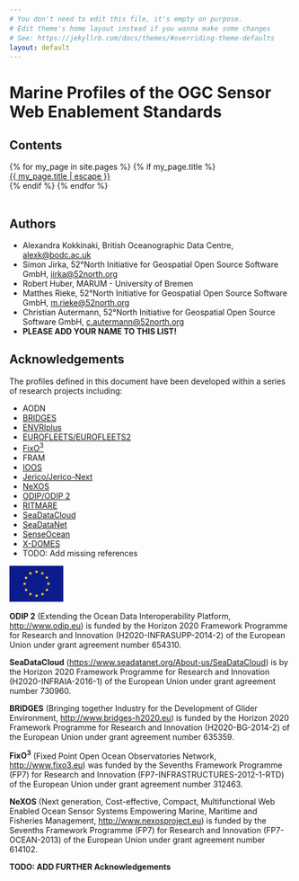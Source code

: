 ```yaml
---
# You don't need to edit this file, it's empty on purpose.
# Edit theme's home layout instead if you wanna make some changes
# See: https://jekyllrb.com/docs/themes/#overriding-theme-defaults
layout: default
---
```


# Marine Profiles of the OGC Sensor Web Enablement Standards

## Contents

<div class="trigger">
  {% for my_page in site.pages %}
    {% if my_page.title %}
    <div>
      <a class="page-link" href="{{ my_page.url | relative_url }}">{{ my_page.title | escape }}</a>
    </div>
    {% endif %}
  {% endfor %}
</div>
<br/>


## Authors

* Alexandra Kokkinaki, British Oceanographic Data Centre, alexk@bodc.ac.uk
* Simon Jirka, 52°North Initiative for Geospatial Open Source Software GmbH, jirka@52north.org
* Robert Huber, MARUM - University of Bremen
* Matthes Rieke, 52°North Initiative for Geospatial Open Source Software GmbH, m.rieke@52north.org
* Christian Autermann, 52°North Initiative for Geospatial Open Source Software GmbH, c.autermann@52north.org
* **PLEASE ADD YOUR NAME TO THIS LIST!**

## Acknowledgements

The profiles defined in this document have been developed within a series of research projects including:

* AODN
* [BRIDGES](http://www.bridges-h2020.eu/)
* [ENVRIplus](http://www.envriplus.eu/)
* [EUROFLEETS/EUROFLEETS2](http://www.eurofleets.eu/np4/home.html)
* [FixO<sup>3</sup>](http://www.fixo3.eu/)
* FRAM
* [IOOS](https://ioos.noaa.gov/)
* [Jerico/Jerico-Next](http://www.jerico-ri.eu/)
* [NeXOS](http://www.nexosproject.eu/)
* [ODIP/ODIP 2](http://www.odip.org/)
* [RITMARE](http://www.ritmare.it/)
* [SeaDataCloud](https://www.seadatanet.org/About-us/SeaDataCloud)
* [SeaDataNet](http://www.seadatanet.org/)
* [SenseOcean](http://www.senseocean.eu/)
* [X-DOMES](https://www.earthcube.org/group/x-domes)
* TODO: Add missing references

![EC Logo](images/ec.png)


**ODIP 2** (Extending the Ocean Data Interoperability Platform, http://www.odip.eu) is funded by the Horizon 2020 Framework Programme for Research and Innovation (H2020-INFRASUPP-2014-2) of the European Union under grant agreement number 654310.

**SeaDataCloud** (https://www.seadatanet.org/About-us/SeaDataCloud)  is by the Horizon 2020 Framework Programme for Research and Innovation (H2020-INFRAIA-2016-1) of the European Union under grant agreement number 730960.

**BRIDGES** (Bringing together Industry for the Development of Glider Environment, http://www.bridges-h2020.eu) is funded by the Horizon 2020 Framework Programme for Research and Innovation (H2020-BG-2014-2) of the European Union under grant agreement number 635359.

**FixO<sup>3</sup>** (Fixed Point Open Ocean Observatories Network, http://www.fixo3.eu) was funded by the Sevenths Framework Programme (FP7) for Research and Innovation (FP7-INFRASTRUCTURES-2012-1-RTD) of the European Union under grant agreement number 312463.

**NeXOS** (Next generation, Cost-effective, Compact, Multifunctional Web Enabled Ocean Sensor Systems Empowering Marine, Maritime and Fisheries Management, http://www.nexosproject.eu) is funded by the Sevenths Framework Programme (FP7) for Research and Innovation (FP7-OCEAN-2013) of the European Union under grant agreement number 614102.

**TODO: ADD FURTHER Acknowledgements**
